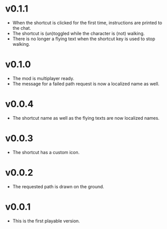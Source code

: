 # v0.1.1
* When the shortcut is clicked for the first time, instructions are printed to the chat.
* The shortcut is (un)toggled while the character is (not) walking.
* There is no longer a flying text when the shortcut key is used to stop walking.

# v0.1.0
* The mod is multiplayer ready.
* The message for a failed path request is now a localized name as well.

# v0.0.4
* The shortcut name as well as the flying texts are now localized names.

# v0.0.3
* The shortcut has a custom icon.

# v0.0.2
* The requested path is drawn on the ground.

# v0.0.1
* This is the first playable version.
